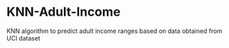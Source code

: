 # KNN-Adult-Income
KNN algorithm to predict adult income ranges based on data obtained from UCI dataset

